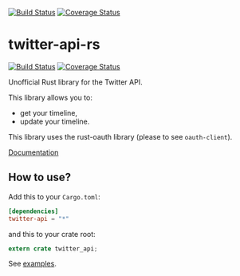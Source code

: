 [![Build Status](https://travis-ci.org/robisys/twitter-api-rs.svg)](https://travis-ci.org/robisys/twitter-api-rs)
[![Coverage Status](https://coveralls.io/repos/robisys/twitter-api-rs/badge.svg?branch=master&service=github)](https://coveralls.io/github/robisys/twitter-api-rs?branch=master)

# twitter-api-rs 
[![Build Status](https://travis-ci.org/gifnksm/twitter-api-rs.svg)](https://travis-ci.org/gifnksm/twitter-api-rs)
[![Coverage Status](https://coveralls.io/repos/gifnksm/twitter-api-rs/badge.svg?branch=master&service=github)](https://coveralls.io/github/gifnksm/twitter-api-rs?branch=master)

Unofficial Rust library for the Twitter API.

This library allows you to:

*   get your timeline,
*   update your timeline.

This library uses the rust-oauth library (please to see ```oauth-client```).

[Documentation](https://gifnksm.github.io/twitter-api-rs)

## How to use?

Add this to your `Cargo.toml`:

```toml
[dependencies]
twitter-api = "*"
```

and this to your crate root:

```rust
extern crate twitter_api;
```

See [examples](./examples).
